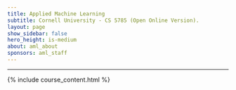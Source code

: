```yaml
---
title: Applied Machine Learning
subtitle: Cornell University - CS 5785 (Open Online Version).
layout: page
show_sidebar: false
hero_height: is-medium
about: aml_about
sponsors: aml_staff
---
```



***

{% include course_content.html %}
